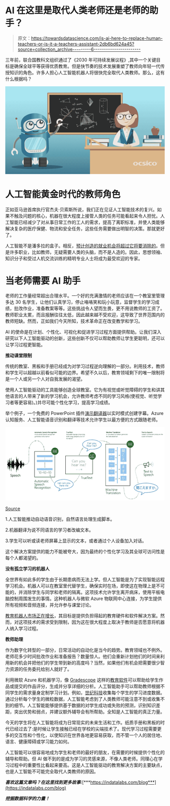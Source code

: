 # AI 在这里是取代人类老师还是老师的助手？

> 原文：<https://towardsdatascience.com/is-ai-here-to-replace-human-teachers-or-is-it-a-teachers-assistant-2db6bd624a45?source=collection_archive---------6----------------------->

三年前，联合国教科文组织通过了《2030 年可持续发展议程》,其中一个关键目标是确保全球平等获得优质教育。但是快节奏的技术发展重塑了教师向年轻一代传授知识的角色。许多人担心人工智能机器人将很快完全取代人类教师。那么，这有什么根据吗？

![](img/9b01245409d0c785861d967e4c3cbfd4.png)

# **人工智能黄金时代的教师角色**

正如亚马逊首席执行官杰夫·贝索斯所说，我们正在见证人工智能技术的复兴。如果不触及问题的核心，机器在很大程度上接管人类的任务可能看起来令人担忧。人工智能已经减少了对从事日常工作的工人的需求，提高了离职标准，并使人类能够解决复杂的医疗保健、物流和安全任务，这些任务需要做出明智的决策。那就更好了。

人工智能不是潘多拉的盒子。相反，[预计创造的就业机会将超过它将要消除的](http://www.itpro.co.uk/automation/30463/gartner-by-2020-ai-will-create-more-jobs-than-it-eliminates)。但是许多职业，比如教师，无疑需要人类的头脑，而不是人造的。因此，思想领袖、知识分子和受过人机交流训练的精明专业人士将成为最受欢迎的专家。

# **当老师需要 AI 助手**

老师的工作量经常超出合理水平。一个好的充满激情的老师应该在一个教室里管理多达 30 名学生，让他们认真学习，停止咯咯笑和玩小玩意，监督学生的学习成绩，批改作业，准备教案等等。这些挑战令人望而生畏，更不用说教师的工资了。教师职业太累，而且报酬往往太低，因此越来越不受欢迎，这导致了世界范围内的教师短缺。然而，正如我们今天所知，技术革命正在改变教学和学习。

AI 的使命是在计划、个性化、可视化和促进学习过程方面提供帮助。让我们深入研究以下人工智能驱动的创新，这些创新不仅可以帮助教师让学生更聪明，还可以让学习过程更智能。

**推动课堂限制**

传统的教室、黑板和手册已经成为对学习过程逆向理解的一部分。利用技术，教师和学生可以超越以前看似可能的边界。希望不久以后，教育领域剩下的唯一限制将是一个人或另一个人对自我发展的渴望。

使用人工智能驱动的工具能够创造全球教室。它为有视觉或听觉障碍的学生和讲其他语言的人带来了新的学习机会，允许教师考虑不同的学习风格(使视觉、听觉学习者等更容易)。)并尽可能个性化学习，提高学习成绩。

举个例子，一个免费的 PowerPoint 插件[演示翻译器](https://educationblog.microsoft.com/2018/03/artificial-intelligence-in-the-classroom/)以实时模式创建字幕。Azure 认知服务、人工智能语音识别和翻译等技术允许学生以最方便的方式跟随老师。

![](img/81e4a0eb5efb2790c6a9e55f85171e30.png)

[Source](https://educationblog.microsoft.com/2018/03/artificial-intelligence-in-the-classroom/)

1.人工智能推动自动语音识别，自然语言处理生成脚本。

2.机器翻译为说不同语言的学习者改编文本。

3.学生可以听或读老师屏幕上显示的文本，或者通过个人设备加入对话。

这个解决方案提供的能力不能被夸大，因为最终的个性化学习及其全球可访问性是每个人都渴望的。

**没有孤立学习的机器人**

全世界有如此多的学生由于长期患病而无法上学。但人工智能是为了实现智能远程学习机会。机器人可以在教室里代替学生，确保实时在场，即使这在物理上是不可能的，并消除学生与同学和老师的隔离。这项技术允许学生离开病床，使用平板电脑控制周围发生的事情。这种机器人与微软 Azure 物联网中心连接，为学生提供所有视频和音频连接，并允许参与课堂讨论。

[教育机器人市场正在增长](https://www.prnewswire.com/news-releases/global-educational-robots-market-2018-2023-increasing-expenditure-in-the-field-of-research-and-development-and-growing-popularity-300658029.html)，其目标是提供负担得起的教育硬件和软件解决方案。然而，对这项技术的需求受到限制，因为这在很大程度上取决于教师是否愿意将机器人纳入学习过程。

**教师助理**

作为数字化转型的一部分，日常活动的自动化是当今的趋势。教育领域也不例外。老师花多少时间批改作业和准备报告？数量惊人。他们会重新计划他们的时间来利用新的机会并把他们的学生带到新的高度吗？当然，如果他们有机会把需要很少智力资源的任务委托给别人就好了。

利用微软 Azure 和机器学习，像 [Gradescope](https://www.gradescope.com/) 这样的[教育软件](https://ocsico.com/verticals/education/)可以帮助给学生作品或提交的作品评分，生成并分享详细的分析。人工智能助手可以帮助教师根据不同学生的需求量身定制学习计划。例如，[世纪科技](https://www.besa.org.uk/news/artificially-intelligent-platform-learns-every-brain-learn/)收集每个学生的学习进度数据。通过分析每个学生的微粒数据，人工智能考虑到了人类教师可能注意不到或收集不到的细节。人工智能能够提供基于数据的对学生成功或失败的预测，识别知识差距，突出优势和弱点，并建议额外辅导会有所帮助。全知是人工智能的真正力量。

今天的学生将在人工智能将成为日常现实的未来生活和工作。纸质手册和黑板的时代已经过去了:是时候让学生接触已经在学校的尖端技术了。现代学习过程需要更多的交互性和个性化，以使知识在世界各地更容易获取，而不管一个人的居住地、语言、健康障碍或学习能力如何。

人工智能可以很容易地成为学生和老师的最好的朋友，在需要的时候提供个性化的辅导和帮助。但 AI 做不到的是成为学习的灵感来源，不像人类老师。同理心在学习过程中的重要性比看起来要高。这是人工智能驱动的教育解决方案的主要缺点，也是人工智能不可能完全取代人类教师的原因。

***喜欢这篇文章吗？在这里找到更多故事:***[***https://indatalabs.com/blog***](https://indatalabs.com/blog)

***挖掘数据科学的力量！***